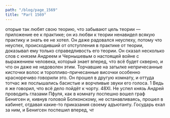 ```yaml
---
path: "/blog/page_1569"
title: "Part 1569"
---
```


оторые так любят свою теорию, что забывают цель теории — приложение ее к практике; он из любви к теории ненавидел всякую практику и знать ее не хотел. Он даже радовался неуспеху, потому что неуспех, происходивший от отступления в практике от теории, доказывал ему только справедливость его теории.
Он сказал несколько слов с князем Андреем и Чернышевым о настоящей войне с выражением человека, который знает вперед, что всё будет скверно, и что он даже не недоволен этим. Торчавшие на затылке непричесанные кисточки волос и торопливо-причесанные височки особенно красноречиво говорили это.
Он прошел в другую комнату, и оттуда тотчас же послышались басистые и ворчливые звуки его голоса.
1 Ведь я же говорил, что всё дело пойдёт к чорту.
48XI.
Не успел князь Андрей проводить глазами Пфуля, как в комнату поспешно вошел граф Бенигсен и, кивнув головой Болконскому, не останавливаясь, прошел в кабинет, отдавая какие-то приказания своему адъютанту. Государь ехал за ним, и Бенигсен поспешил вперед, чт

